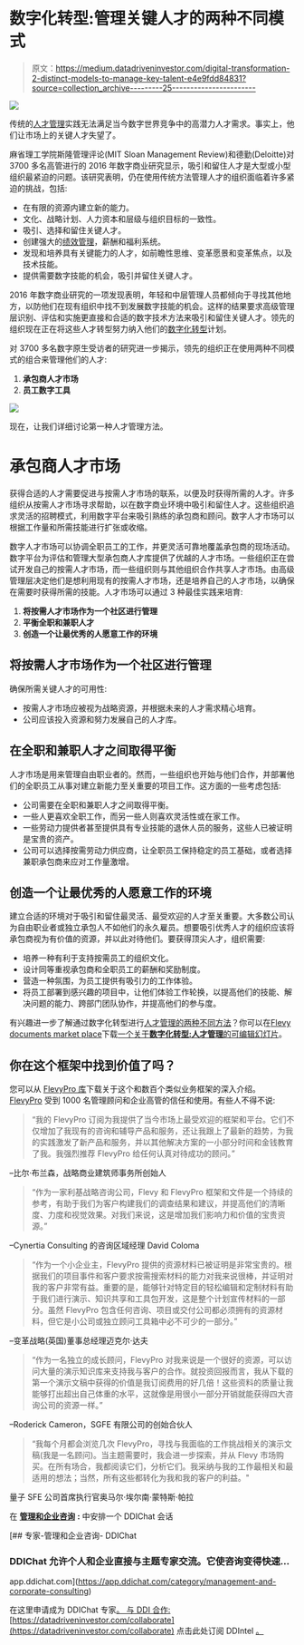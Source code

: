 # 数字化转型:管理关键人才的两种不同模式

> 原文：<https://medium.datadriveninvestor.com/digital-transformation-2-distinct-models-to-manage-key-talent-e4e9fdd84831?source=collection_archive---------25----------------------->

![](img/f4e321e594abf161ae5992cff6eca918.png)

传统的[人才管理](https://flevy.com/business-toolkit/talent-management)实践无法满足当今数字世界竞争中的高潜力人才需求。事实上，他们让市场上的关键人才失望了。

麻省理工学院斯隆管理评论(MIT Sloan Management Review)和德勤(Deloitte)对 3700 多名高管进行的 2016 年数字商业研究显示，吸引和留住人才是大型或小型组织最紧迫的问题。该研究表明，仍在使用传统方法管理人才的组织面临着许多紧迫的挑战，包括:

*   在有限的资源内建立新的能力。
*   文化、战略计划、人力资本和层级与组织目标的一致性。
*   吸引、选择和留住关键人才。
*   创建强大的[绩效管理](https://flevy.com/browse/stream/performance-management)，薪酬和福利系统。
*   发现和培养具有关键能力的人才，如前瞻性思维、变革愿景和变革焦点，以及技术技能。
*   提供需要数字技能的机会，吸引并留住关键人才。

2016 年数字商业研究的一项发现表明，年轻和中层管理人员都倾向于寻找其他地方，以防他们在现有组织中找不到发展数字技能的机会。这样的结果要求高级管理层识别、评估和实施更直接和合适的数字技术方法来吸引和留住关键人才。领先的组织现在正在将这些人才转型努力纳入他们的[数字化转型](https://flevy.com/digital-transformation)计划。

对 3700 多名数字原生受访者的研究进一步揭示，领先的组织正在使用两种不同模式的组合来管理他们的人才:

1.  **承包商人才市场**
2.  **员工数字工具**

![](img/89fcd07fb411e50f886bdfc1cd78ba80.png)

现在，让我们详细讨论第一种人才管理方法。

# 承包商人才市场

获得合适的人才需要促进与按需人才市场的联系，以便及时获得所需的人才。许多组织从按需人才市场寻求帮助，以在数字商业环境中吸引和留住人才。这些组织追求灵活的招聘模式，利用数字平台来吸引熟练的承包商和顾问。数字人才市场可以根据工作量和所需技能进行扩张或收缩。

数字人才市场可以协调全职员工的工作，并更灵活可靠地覆盖承包商的现场活动。数字平台为评估和管理大型承包商人才库提供了优越的人才市场。一些组织正在尝试开发自己的按需人才市场，而一些组织则与其他组织合作共享人才市场。由高级管理层决定他们是想利用现有的按需人才市场，还是培养自己的人才市场，以确保在需要时获得所需的技能。人才市场可以通过 3 种最佳实践来培育:

1.  **将按需人才市场作为一个社区进行管理**
2.  **平衡全职和兼职人才**
3.  **创造一个让最优秀的人愿意工作的环境**

## 将按需人才市场作为一个社区进行管理

确保所需关键人才的可用性:

*   按需人才市场应被视为战略资源，并根据未来的人才需求精心培育。
*   公司应该投入资源和努力发展自己的人才库。

## 在全职和兼职人才之间取得平衡

人才市场是用来管理自由职业者的。然而，一些组织也开始与他们合作，并部署他们的全职员工从事对建立新能力至关重要的项目工作。这方面的一些考虑包括:

*   公司需要在全职和兼职人才之间取得平衡。
*   一些人更喜欢全职工作，而另一些人则喜欢灵活性或在家工作。
*   一些劳动力提供者甚至提供具有专业技能的退休人员的服务，这些人已被证明是宝贵的资产。
*   公司可以选择按需劳动力供应商，让全职员工保持稳定的员工基础，或者选择兼职承包商来应对工作量激增。

## 创造一个让最优秀的人愿意工作的环境

建立合适的环境对于吸引和留住最灵活、最受欢迎的人才至关重要。大多数公司认为自由职业者或独立承包人不如他们的永久雇员。想要吸引优秀人才的组织应该将承包商视为有价值的资源，并以此对待他们。要获得顶尖人才，组织需要:

*   培养一种有利于支持按需员工的组织文化。
*   设计同等重视承包商和全职员工的薪酬和奖励制度。
*   营造一种氛围，为员工提供有吸引力的工作体验。
*   将员工部署到感兴趣的项目中，让他们体验工作轮换，以提高他们的技能、解决问题的能力、跨部门团队协作，并提高他们的参与度。

有兴趣进一步了解通过数字化转型进行[人才管理的两种不同方法](https://flevy.com/browse/flevypro/digital-transformation-talent-management-5281)？你可以在[Flevy documents market place](https://flevy.com/browse)下载[一个关于**数字化转型:人才管理**的可编辑幻灯片](https://flevy.com/browse/flevypro/digital-transformation-talent-management-5281)。

## 你在这个框架中找到价值了吗？

您可以从 [FlevyPro 库](https://flevy.com/pro/library)下载关于这个和数百个类似业务框架的深入介绍。 [FlevyPro](https://flevy.com/pro) 受到 1000 名管理顾问和企业高管的信任和使用。有些人不得不说:

> “我的 FlevyPro 订阅为我提供了当今市场上最受欢迎的框架和平台。它们不仅增加了我现有的咨询和辅导产品和服务，还让我跟上了最新的趋势，为我的实践激发了新产品和服务，并以其他解决方案的一小部分时间和金钱教育了我。我强烈推荐 FlevyPro 给任何认真对待成功的顾问。”

–比尔·布兰森，战略商业建筑师事务所创始人

> “作为一家利基战略咨询公司，Flevy 和 FlevyPro 框架和文件是一个持续的参考，有助于我们为客户构建我们的调查结果和建议，并提高他们的清晰度、力度和视觉效果。对我们来说，这是增加我们影响力和价值的宝贵资源。”

–Cynertia Consulting 的咨询区域经理 David Coloma

> “作为一个小企业主，FlevyPro 提供的资源材料已被证明是非常宝贵的。根据我们的项目事件和客户要求按需搜索材料的能力对我来说很棒，并证明对我的客户非常有益。重要的是，能够针对特定目的轻松编辑和定制材料有助于我们进行演示、知识共享和工具包开发，这是整个计划宣传材料的一部分。虽然 FlevyPro 包含任何咨询、项目或交付公司都必须拥有的资源材料，但它是小公司或独立顾问工具箱中必不可少的一部分。”

–变革战略(英国)董事总经理迈克尔·达夫

> “作为一名独立的成长顾问，FlevyPro 对我来说是一个很好的资源，可以访问大量的演示知识库来支持我与客户的合作。就投资回报而言，我从下载的第一个演示文稿中获得的价值是我订阅费用的好几倍！这些资料的质量让我能够打出超出自己体重的水平，这就像是用很小一部分开销就能获得四大咨询公司的资源一样。”

–Roderick Cameron，SGFE 有限公司的创始合伙人

> “我每个月都会浏览几次 FlevyPro，寻找与我面临的工作挑战相关的演示文稿(我是一名顾问)。当主题需要时，我会进一步探索，并从 Flevy 市场购买。在所有场合，我都阅读它们，分析它们。我采纳与我的工作最相关和最适用的想法；当然，所有这些都转化为我和我的客户的利益。"

量子 SFE 公司首席执行官奥马尔·埃尔南·蒙特斯·帕拉

在 [**管理和企业咨询**](https://app.ddichat.com/category/management-and-corporate-consulting) **:** 中安排一个 DDIChat 会话

[](https://app.ddichat.com/category/management-and-corporate-consulting) [## 专家-管理和企业咨询- DDIChat

### DDIChat 允许个人和企业直接与主题专家交流。它使咨询变得快速…

app.ddichat.com](https://app.ddichat.com/category/management-and-corporate-consulting) 

在这里申请成为 DDIChat 专家[。
与 DDI 合作:](https://app.ddichat.com/expertsignup)[https://datadriveninvestor.com/collaborate](https://datadriveninvestor.com/collaborate)
点击此处订阅 DDIntel [。](https://ddintel.datadriveninvestor.com/)